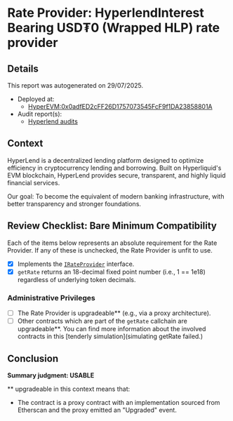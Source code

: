 
# Rate Provider: HyperlendInterest Bearing USD₮0 (Wrapped HLP) rate provider

## Details
This report was autogenerated on 29/07/2025.

- Deployed at:
    - [HyperEVM:0x0adfED2cFF26D1757073545FcF9f1DA23858801A](https://hyperevmscan.io/address/0x0adfED2cFF26D1757073545FcF9f1DA23858801A)
- Audit report(s):
    - [Hyperlend audits](https://hyperlend.finance/security)

## Context
HyperLend is a decentralized lending platform designed to optimize efficiency in cryptocurrency lending and borrowing. Built on Hyperliquid's EVM blockchain, HyperLend provides secure, transparent, and highly liquid financial services.

Our goal: To become the equivalent of modern banking infrastructure, with better transparency and stronger foundations.

## Review Checklist: Bare Minimum Compatibility
Each of the items below represents an absolute requirement for the Rate Provider. If any of these is unchecked, the Rate Provider is unfit to use.

- [x] Implements the [`IRateProvider`](https://github.com/balancer/balancer-v2-monorepo/blob/bc3b3fee6e13e01d2efe610ed8118fdb74dfc1f2/pkg/interfaces/contracts/pool-utils/IRateProvider.sol) interface.
- [x] `getRate` returns an 18-decimal fixed point number (i.e., 1 == 1e18) regardless of underlying token decimals.

### Administrative Privileges
- [ ] The Rate Provider is upgradeable** (e.g., via a proxy architecture).
- [ ] Other contracts which are part of the `getRate` callchain are upgradeable**. You can find more information
   about the involved contracts in this [tenderly simulation](simulating getRate failed.)

## Conclusion
**Summary judgment: USABLE**

** upgradeable in this context means that:
- The contract is a proxy contract with an implementation sourced from Etherscan and the proxy emitted an "Upgraded" event.
    
